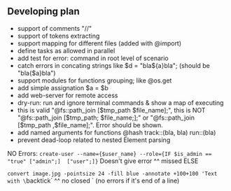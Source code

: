 ## Developing plan
- support of comments "//"
- support of tokens extracting
- support mapping for different files (added with @import)
- define tasks as allowed in parallel
- add test for error: command in root level of scenario
- catch errors in concating strings like $d = "bla${a}bla"; (should be "bla{$a}bla")
- support modules for functions grouping; like @os.get
- add simple assignation $a = $b
- add web-server for remote access
- dry-run: run and ignore terminal commands & show a map of executing
- this is valid "@fs::path_join [$tmp_path $file_name];", this is NOT "@fs::path_join [$tmp_path; $file_name;];" or "@fs::path_join [$tmp_path ,$file_name];". Error should be shown.
- add named arguments for functions @hash track::(bla, bla) run::(bla)
- prevent dead-loop related to nested Element parsing

NO Errors:
`create-user --name={$user_name} --role={IF $is_admin == "true" ["admin";]  ["user";]}`
Doesn't give error                                                        ^^ missed ELSE

`convert image.jpg -pointsize 24 -fill blue -annotate +100+100 'Text with \`backtick\`
                                                                                     ^^ no closed ` (no errors if it's end of a line)
